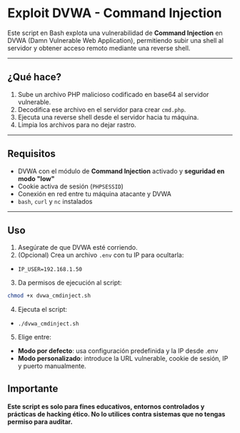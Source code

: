 # Exploit DVWA - Command Injection

Este script en Bash explota una vulnerabilidad de **Command Injection** en DVWA (Damn Vulnerable Web Application), permitiendo subir una shell al servidor y obtener acceso remoto mediante una reverse shell.

---

## ¿Qué hace?

1. Sube un archivo PHP malicioso codificado en base64 al servidor vulnerable.
2. Decodifica ese archivo en el servidor para crear `cmd.php`.
3. Ejecuta una reverse shell desde el servidor hacia tu máquina.
4. Limpia los archivos para no dejar rastro.

---

## Requisitos

- DVWA con el módulo de **Command Injection** activado y **seguridad en modo "low"**
- Cookie activa de sesión (`PHPSESSID`)
- Conexión en red entre tu máquina atacante y DVWA
- `bash`, `curl` y `nc` instalados

---

## Uso

1. Asegúrate de que DVWA esté corriendo.
2. (Opcional) Crea un archivo `.env` con tu IP para ocultarla:
- `IP_USER=192.168.1.50`

3. Da permisos de ejecución al script:

```bash
chmod +x dvwa_cmdinject.sh
```
4. Ejecuta el script:
- `./dvwa_cmdinject.sh`

5. Elige entre:
- **Modo por defecto**: usa configuración predefinida y la IP desde .env
- **Modo personalizado**: introduce la URL vulnerable, cookie de sesión, IP y puerto manualmente.


## Importante

#### Este script es solo para fines educativos, entornos controlados y prácticas de hacking ético. No lo utilices contra sistemas que no tengas permiso para auditar.
